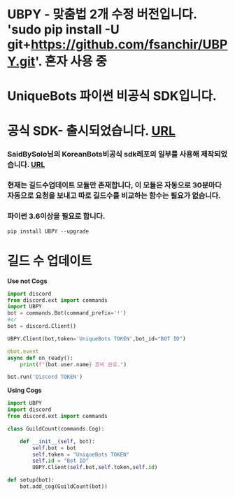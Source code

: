 # UBPY - 맞춤법 2개 수정 버전입니다. 'sudo pip install -U git+https://github.com/fsanchir/UBPY.git'. 혼자 사용 중
# UniqueBots 파이썬 **비공식** SDK입니다.
# 공식 SDK- 출시되었습니다. [URL](<https://github.com/decave27/uniquebots-py-sdk>)
### SaidBySolo님의 KoreanBots비공식 sdk레포의 일부를 사용해 제작되었습니다. [URL](<https://github.com/SaidBySolo/DBKR-API-Python>)

### 현재는 길드수업데이트 모듈만 존재합니다, 이 모듈은 자동으로 30분마다 자동으로 요청을 보내고 따로 길드수를 비교하는 함수는 필요가 없습니다.

### 파이썬 3.6이상을 필요로 합니다.

```
pip install UBPY --upgrade
```

# 길드 수 업데이트

**Use not Cogs**
```py
import discord
from discord.ext import commands
import UBPY
bot = commands.Bot(command_prefix='!')
#or
bot = discord.Client()

UBPY.Client(bot,token='UniqueBots TOKEN',bot_id="BOT ID")

@bot.event
async def on_ready():
    print(f"{bot.user.name} 준비 완료.")

bot.run('Discord TOKEN')
```

**Using Cogs**
```py
import UBPY
import discord
from discord.ext import commands

class GuildCount(commands.Cog):

    def __init__(self, bot):
        self.bot = bot
        self.token = "UniqueBots TOKEN"
        self.id = "Bot ID"
        UBPY.Client(self.bot,self.token,self.id)

def setup(bot):
    bot.add_cog(GuildCount(bot))
```
